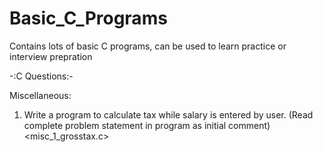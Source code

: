 # Basic_C_Programs
Contains lots of basic C programs, can be used to learn practice or interview prepration

-:C Questions:-

Miscellaneous:

1. Write a program to calculate tax while salary is entered by user. (Read complete problem statement in program as initial comment) <misc_1_grosstax.c>
